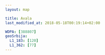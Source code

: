 ```yaml
---
layout: map

title: Avala
last_modified_at: 2018-05-18T00:19:14+02:00

WDPA: [388807]
geoSrbija:
  L1_183: [120]
  L1_362: [77]
---
```

